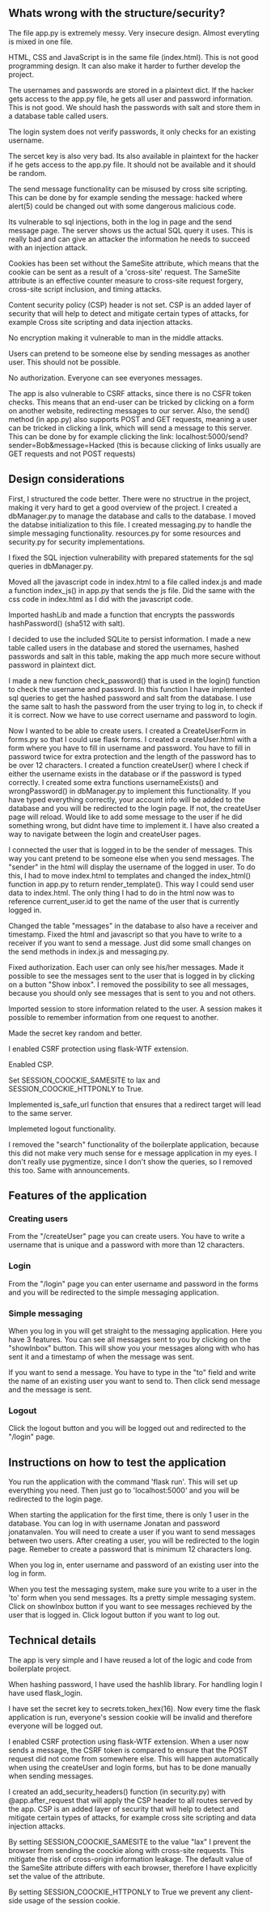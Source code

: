 ## Whats wrong with the structure/security?
The file app.py is extremely messy. Very insecure design. Almost everyting is mixed in one file. 

HTML, CSS and JavaScript is in the same file (index.html). This is not good programming design. It can also make it harder to further develop the project. 

The usernames and passwords are stored in a plaintext dict. If the hacker gets access to the app.py file, he gets all user and password information. This is not good. We should hash the passwords with salt and store them in a database table called users.

The login system does not verify passwords, it only checks for an existing username. 

The sercet key is also very bad. Its also available in plaintext for the hacker if he gets access to the app.py file. It should not be available and it should be random. 

The send message functionality can be misused by cross site scripting. This can be done by for example sending the message:
<span onclick=alert(5)> hacked </span> where alert(5) could be changed out with some dangerous malicious code.

Its vulnerable to sql injections, both in the log in page and the send message page. The server shows us the actual SQL query it uses. This is really bad and can give an attacker the information he needs to succeed with an injection attack.

Cookies has been set without the SameSite attribute, which means that the cookie can be sent as a result of a 'cross-site' request. The SameSite attribute is an effective counter measure to cross-site request forgery, cross-site script inclusion, and timing attacks.

Content security policy (CSP) header is not set. CSP is an added layer of security that will help to detect and mitigate certain types of attacks, for example Cross site scripting and data injection attacks. 

No encryption making it vulnerable to man in the middle attacks. 

Users can pretend to be someone else by sending messages as another user. This should not be possible. 

No authorization. Everyone can see everyones messages.

The app is also vulnerable to CSRF attacks, since there is no CSFR token checks. This means that an end-user can be tricked by clicking on a form on another website, redirecting messages to our server. Also, the send() method (in app.py) also supports POST and GET requests, meaning a user can be tricked in clicking a link, which will send a message to this server. This can be done by for example clicking the link:  localhost:5000/send?sender=Bob&message=Hacked  (this is because clicking of links usually are GET requests and not POST requests)

## Design considerations

First, I structured the code better. There were no structrue in the project, making it very hard to get a good overview of the project. I created a dbManager.py to manage the database and calls to the database. I moved the databse initialization to this file. I created messaging.py to handle the simple messaging functionality. resources.py for some resources and security.py for security implementations.

I fixed the SQL injection vulnerability with prepared statements for the sql queries in dbManager.py.

Moved all the javascript code in index.html to a file called index.js and made a function index_js() in app.py that sends the js file. Did the same with the css code in index.html as I did with the javascript code. 

Imported hashLib and made a function that encrypts the passwords hashPassword() (sha512 with salt). 

I decided to use the included SQLite to persist information. I made a new table called users in the database and stored the usernames, hashed passwords and salt in this table, making the app much more secure without password in plaintext dict. 

I made a new function check_password() that is used in the login() function to check the username and password. In this function I have implemented sql queries to get the hashed password and salt from the database. I use the same salt to hash the password from the user trying to log in, to check if it is correct. Now we have to use correct username and password to login. 

Now I wanted to be able to create users. I created a CreateUserForm in forms.py so that I could use flask forms. I created a createUser.html with a form where you have to fill in username and password. You have to fill in password twice for extra protection and the length of the password has to be over 12 characters. I created a function createUser() where I check if either the username exists in the database or if the password is typed correctly. I created some extra functions usernameExists() and wrongPassword() in dbManager.py to implement this functionality. If you have typed everything correctly, your account info will be added to the database and you will be redirected to the login page. If not, the createUser page will reload. Would like to add some message to the user if he did something wrong, but didnt have time to implement it. I have also created a way to navigate between the login and createUser pages. 

I connected the user that is logged in to be the sender of messages. This way you cant pretend to be someone else when you send messages. The "sender" in the html will display the username of the logged in user. To do this, I had to move index.html to templates and changed the index_html() function in app.py to return render_template(). This way I could send user data to index.html. The only thing I had to do in the html now was to reference current_user.id to get the name of the user that is currently logged in. 

Changed the table "messages" in the database to also have a receiver and timestamp. Fixed the html and javascript so that you have to write to a receiver if you want to send a message. Just did some small changes on the send methods in index.js and messaging.py.

Fixed authorization. Each user can only see his/her messages. Made it possible to see the messages sent to the user that is logged in by clicking on a button "Show inbox". I removed the possibility to see all messages, because you should only see messages that is sent to you and not others. 

Imported session to store information related to the user. A session makes it possible to remember information from one request to another.

Made the secret key random and better.

I enabled CSRF protection using flask-WTF extension.

Enabled CSP. 

Set SESSION_COOCKIE_SAMESITE to lax and SESSION_COOCKIE_HTTPONLY to True.

Implemented is_safe_url function that ensures that a redirect target will lead to the same server.

Implemeted logout functionality.   

I removed the "search" functionality of the boilerplate application, because this did not make very much sense for e message application in my eyes. I don't really use pygmentize, since I don't show the queries, so I removed this too. Same with announcements. 

## Features of the application
### Creating users
From the "/createUser" page you can create users. You have to write a username that is unique and a password with more than 12 characters. 

### Login
From the "/login" page you can enter username and password in the forms and you will be redirected to the simple messaging application. 

### Simple messaging
When you log in you will get straight to the messaging application. Here you have 3 features. You can see all messages sent to you by clicking on the "showInbox" button. This will show you your messages along with who has sent it and a timestamp of when the message was sent. 

If you want to send a message. You have to type in the "to" field and write the name of an existing user you want to send to. Then click send message and the message is sent.

### Logout
Click the logout button and you will be logged out and redirected to the "/login" page.


## Instructions on how to test the application

You run the application with the command 'flask run'. This will set up everything you need. Then just go to 'localhost:5000' and you will be redirected to the login page.

When starting the application for the first time, there is only 1 user in the database. You can log in with username Jonatan and password jonatanvalen. You will need to create a user if you want to send messages between two users. After creating a user, you will be redirected to the login page. Remeber to create a password that is minimum 12 characters long. 

When you log in, enter username and password of an existing user into the log in form. 

When you test the messaging system, make sure you write to a user in the 'to' form when you send messages. Its a pretty simple messaging system. Click on showInbox button if you want to see messages rechieved by the user that is logged in. Click logout button if you want to log out. 

## Technical details

The app is very simple and I have reused a lot of the logic and code from boilerplate project. 

When hashing password, I have used the hashlib library. For handling login I have used flask_login. 

I have set the secret key to secrets.token_hex(16). Now every time the flask application is run, everyone's session cookie will be invalid and therefore everyone will be logged out.

I enabled CSRF protection using flask-WTF extension. When a user now sends a message, the CSRF token is compared to ensure that the POST request did not come from somewhere else. This will happen automatically when using the createUser and login forms, but has to be done manually when sending messages.

I created an add_security_headers() function (in security.py) with @app.after_request that will apply the CSP header to all routes served by the app. CSP is an added layer of security that will help to detect and mitigate certain types of attacks, for example cross site scripting and data injection attacks. 

By setting SESSION_COOCKIE_SAMESITE to the value "lax" I prevent the browser from sending the coockie along with cross-site requests. This mitigate the risk of cross-origin information leakage. The default value of the SameSite attribute differs with each browser, therefore I have explicitly set the value of the attribute.

By setting SESSION_COOCKIE_HTTPONLY to True we prevent any client-side usage of the session cookie.



